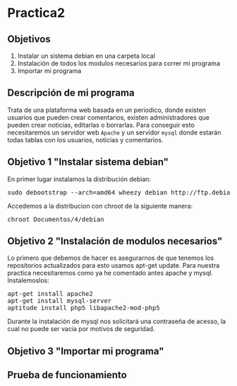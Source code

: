 Practica2
=========

Objetivos
---------
1. Instalar un sistema debian en una carpeta local
2. Instalación de todos los modulos necesarios para correr mi programa
3. Importar mi programa

Descripción de mi programa
--------------------------
Trata de una plataforma web basada en un periodico, donde existen usuarios que pueden crear comentarios, existen administradores que pueden crear noticias, editarlas o borrarlas.
Para conseguir esto necesitaremos un servidor web `Apache` y un servidor `mysql` donde estarán todas tablas con los usuarios, noticias y comentarios.

Objetivo 1 "Instalar sistema debian"
---------- 
En primer lugar instalamos la distribución debian:
<pre>
sudo debootstrap --arch=amd64 wheezy debian http://ftp.debian.org/debian/
</pre>
Accedemos a la distribucion con chroot de la siguiente manera:
<pre>
chroot Documentos/4/debian
</pre>


Objetivo 2 "Instalación de modulos necesarios"
----------
Lo primero que debemos de hacer es asegurarnos de que tenemos los repositorios actualizados para esto usamos apt-get update.
Para nuestra practica necesitaremos como ya he comentado antes apache y mysql. Instalemoslos:
<pre>
apt-get install apache2
apt-get install mysql-server
aptitude install php5 libapache2-mod-php5
</pre>
Durante la instalación de mysql nos solicitará una contraseña de acesso, la cual no puede ser vacia por motivos de seguridad.


Objetivo 3 "Importar mi programa"
----------


Prueba de funcionamiento
------------------------
